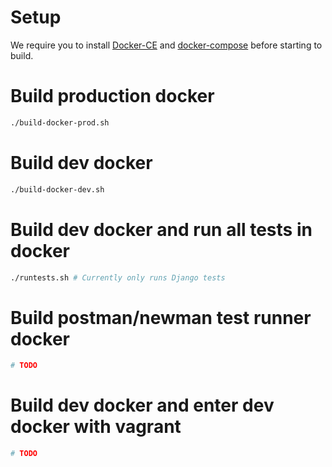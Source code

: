 # Setup
We require you to install [Docker-CE](https://docs.docker.com/engine/installation/linux/docker-ce/ubuntu/#os-requirements) and [docker-compose](https://docs.docker.com/compose/install/) before starting to build.

# Build production docker
```sh
./build-docker-prod.sh
```
# Build dev docker
```sh
./build-docker-dev.sh
```

# Build dev docker and run all tests in docker
```sh
./runtests.sh # Currently only runs Django tests
```

# Build postman/newman test runner docker
```sh
# TODO
```

# Build dev docker and enter dev docker with vagrant
```sh
# TODO
```
